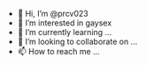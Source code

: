 - 👋 Hi, I’m @prcv023
- 👀 I’m interested in gaysex
- 🌱 I’m currently learning ...
- 💞️ I’m looking to collaborate on ...
- 📫 How to reach me ...

<!---
prcv023/prcv023 is a ✨ special ✨ repository because its `README.md` (this file) appears on your GitHub profile.
You can click the Preview link to take a look at your changes.
--->
